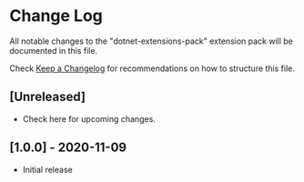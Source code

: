 # Change Log

All notable changes to the "dotnet-extensions-pack" extension pack will be documented in this file.

Check [Keep a Changelog](http://keepachangelog.com/) for recommendations on how to structure this file.

## [Unreleased]

- Check here for upcoming changes.

## [1.0.0] - 2020-11-09

- Initial release
